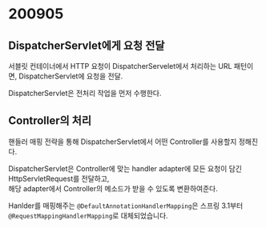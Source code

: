 # 200905

## DispatcherServlet에게 요청 전달

서블릿 컨테이너에서 HTTP 요청이 DispatcherServelet에서 처리하는 URL 패턴이면, DispatcherServlet에 요청을 전달.

DispatcherServlet은 전처리 작업을 먼저 수행한다.

## Controller의 처리

핸들러 매핑 전략을 통해 DispatcherServlet에서 어떤 Controller를 사용할지 정해진다.

DispatcherServlet은 Controller에 맞는 handler adapter에 모든 요청이 담긴 HttpServletRequest를 전달하고,<br/>
해당 adapter에서 Controller의 메소드가 받을 수 있도록 변환하여준다.

Hanlder를 매핑해주는 `@DefaultAnnotationHandlerMapping`은 스프링 3.1부터 `@RequestMappingHandlerMapping`로 대체되었습니다.
